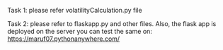 Task 1:
please refer volatilityCalculation.py file

Task 2:
please refer to flaskapp.py and other files.
Also, the flask app is deployed on the server you can test the same on:
https://maruf07.pythonanywhere.com/
